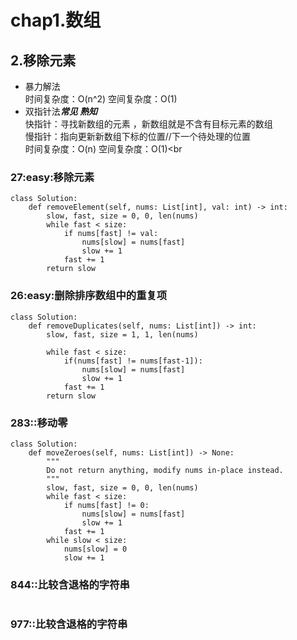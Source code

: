 # chap1.数组

## 2.移除元素
* 暴力解法<br>
  时间复杂度：O(n^2) 空间复杂度：O(1)<br>
* 双指针法***常见 熟知***<br>
  快指针：寻找新数组的元素 ，新数组就是不含有目标元素的数组<br>
  慢指针：指向更新新数组下标的位置//下一个待处理的位置<br>
  时间复杂度：O(n) 空间复杂度：O(1)<br

### **27:easy:移除元素**
```
class Solution:
    def removeElement(self, nums: List[int], val: int) -> int:
        slow, fast, size = 0, 0, len(nums)
        while fast < size:
            if nums[fast] != val:
                nums[slow] = nums[fast]
                slow += 1
            fast += 1
        return slow
```   
### **26:easy:删除排序数组中的重复项**
```
class Solution:
    def removeDuplicates(self, nums: List[int]) -> int:
        slow, fast, size = 1, 1, len(nums)

        while fast < size:
            if(nums[fast] != nums[fast-1]):
                nums[slow] = nums[fast]
                slow += 1
            fast += 1
        return slow
```
### **283::移动零**
```
class Solution:
    def moveZeroes(self, nums: List[int]) -> None:
        """
        Do not return anything, modify nums in-place instead.
        """
        slow, fast, size = 0, 0, len(nums)
        while fast < size:
            if nums[fast] != 0:
                nums[slow] = nums[fast]
                slow += 1
            fast += 1
        while slow < size:
            nums[slow] = 0
            slow += 1
```
### **844::比较含退格的字符串**
```
```
### **977::比较含退格的字符串**
```
```
